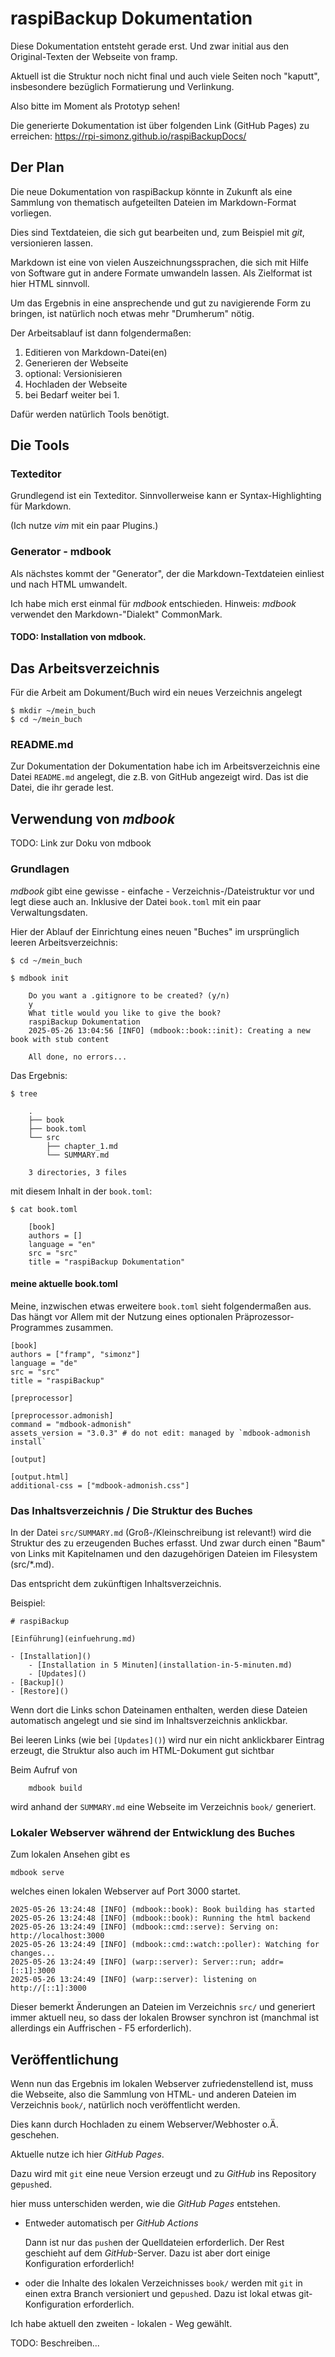 # raspiBackup Dokumentation

Diese Dokumentation entsteht gerade erst. Und zwar initial aus den Original-Texten der Webseite von framp.

Aktuell ist die Struktur noch nicht final und auch viele Seiten noch "kaputt", insbesondere bezüglich Formatierung und Verlinkung.

Also bitte im Moment als Prototyp sehen!

Die generierte Dokumentation ist über folgenden Link (GitHub Pages) zu erreichen:
https://rpi-simonz.github.io/raspiBackupDocs/

## Der Plan

Die neue Dokumentation von raspiBackup könnte in Zukunft als eine Sammlung von thematisch aufgeteilten Dateien im Markdown-Format vorliegen.

Dies sind Textdateien, die sich gut bearbeiten und, zum Beispiel mit *git*, versionieren lassen.

Markdown ist eine von vielen Auszeichnungssprachen, die sich mit Hilfe von Software gut in andere Formate umwandeln lassen.
Als Zielformat ist hier HTML sinnvoll.

Um das Ergebnis in eine ansprechende und gut zu navigierende Form zu bringen, ist natürlich noch etwas mehr "Drumherum" nötig.

Der Arbeitsablauf ist dann folgendermaßen:

 1. Editieren von Markdown-Datei(en)
 2. Generieren der Webseite
 3. optional: Versionisieren
 4. Hochladen der Webseite
 5. bei Bedarf weiter bei 1.

Dafür werden natürlich Tools benötigt.


## Die Tools

### Texteditor

Grundlegend ist ein Texteditor. Sinnvollerweise kann er Syntax-Highlighting für Markdown.

(Ich nutze *vim* mit ein paar Plugins.)


### Generator - mdbook

Als nächstes kommt der "Generator", der die Markdown-Textdateien einliest und nach HTML umwandelt.

Ich habe mich erst einmal für *mdbook* entschieden.
Hinweis: *mdbook* verwendet den Markdown-"Dialekt" CommonMark.

#### TODO: Installation von mdbook.


## Das Arbeitsverzeichnis

Für die Arbeit am Dokument/Buch wird ein neues Verzeichnis angelegt

    $ mkdir ~/mein_buch
    $ cd ~/mein_buch


### README.md

Zur Dokumentation der Dokumentation habe ich im Arbeitsverzeichnis eine Datei `README.md` angelegt,
die z.B. von GitHub angezeigt wird. Das ist die Datei, die ihr gerade lest.


## Verwendung von *mdbook*

TODO: Link zur Doku von mdbook

### Grundlagen

*mdbook* gibt eine gewisse - einfache - Verzeichnis-/Dateistruktur vor und legt diese auch an.
Inklusive der Datei `book.toml` mit ein paar Verwaltungsdaten.

Hier der Ablauf der Einrichtung eines neuen "Buches" im ursprünglich leeren Arbeitsverzeichnis:

    $ cd ~/mein_buch

    $ mdbook init

        Do you want a .gitignore to be created? (y/n)
        y
        What title would you like to give the book?
        raspiBackup Dokumentation
        2025-05-26 13:04:56 [INFO] (mdbook::book::init): Creating a new book with stub content

        All done, no errors...

Das Ergebnis:

    $ tree

        .
        ├── book
        ├── book.toml
        └── src
            ├── chapter_1.md
            └── SUMMARY.md

        3 directories, 3 files

mit diesem Inhalt in der `book.toml`:

    $ cat book.toml

        [book]
        authors = []
        language = "en"
        src = "src"
        title = "raspiBackup Dokumentation"


#### meine aktuelle book.toml

Meine, inzwischen etwas erweitere `book.toml` sieht folgendermaßen aus.
Das hängt vor Allem mit der Nutzung eines optionalen Präprozessor-Programmes zusammen.

    [book]
    authors = ["framp", "simonz"]
    language = "de"
    src = "src"
    title = "raspiBackup"

    [preprocessor]

    [preprocessor.admonish]
    command = "mdbook-admonish"
    assets_version = "3.0.3" # do not edit: managed by `mdbook-admonish install`

    [output]

    [output.html]
    additional-css = ["mdbook-admonish.css"]


### Das Inhaltsverzeichnis / Die Struktur des Buches

In der Datei `src/SUMMARY.md` (Groß-/Kleinschreibung ist relevant!) wird die Struktur des zu erzeugenden Buches erfasst.
Und zwar durch einen "Baum" von Links mit Kapitelnamen und den dazugehörigen Dateien im Filesystem (src/*.md).

Das entspricht dem zukünftigen Inhaltsverzeichnis.

Beispiel:

    # raspiBackup

    [Einführung](einfuehrung.md)

    - [Installation]()
        - [Installation in 5 Minuten](installation-in-5-minuten.md)
        - [Updates]()
    - [Backup]()
    - [Restore]()

Wenn dort die Links schon Dateinamen enthalten, werden diese Dateien automatisch angelegt
und sie sind im Inhaltsverzeichnis anklickbar.

Bei leeren Links (wie bei `[Updates]()`) wird nur ein nicht anklickbarer Eintrag erzeugt,
die Struktur also auch im HTML-Dokument gut sichtbar

Beim Aufruf von

        mdbook build

wird anhand der `SUMMARY.md` eine Webseite im Verzeichnis `book/` generiert.


### Lokaler Webserver während der Entwicklung des Buches

Zum lokalen Ansehen gibt es

    mdbook serve

welches einen lokalen Webserver auf Port 3000 startet.

    2025-05-26 13:24:48 [INFO] (mdbook::book): Book building has started
    2025-05-26 13:24:48 [INFO] (mdbook::book): Running the html backend
    2025-05-26 13:24:49 [INFO] (mdbook::cmd::serve): Serving on: http://localhost:3000
    2025-05-26 13:24:49 [INFO] (mdbook::cmd::watch::poller): Watching for changes...
    2025-05-26 13:24:49 [INFO] (warp::server): Server::run; addr=[::1]:3000
    2025-05-26 13:24:49 [INFO] (warp::server): listening on http://[::1]:3000

Dieser bemerkt Änderungen an Dateien im Verzeichnis `src/` und generiert immer aktuell neu,
so dass der lokalen Browser synchron ist (manchmal ist allerdings ein Auffrischen - F5 erforderlich).


## Veröffentlichung

Wenn nun das Ergebnis im lokalen Webserver zufriedenstellend ist,
muss die Webseite, also die Sammlung von HTML- und anderen Dateien im Verzeichnis `book/`,
natürlich noch veröffentlicht werden.

Dies kann durch Hochladen zu einem Webserver/Webhoster o.Ä. geschehen.

Aktuelle nutze ich hier *GitHub Pages*.

Dazu wird mit `git` eine neue Version erzeugt und zu *GitHub* ins Repository ge`push`ed.

hier muss unterschiden werden, wie die *GitHub Pages* entstehen.

  - Entweder automatisch per *GitHub Actions*

    Dann ist nur das `push`en der Quelldateien erforderlich. Der Rest geschieht
    auf dem *GitHub*-Server. Dazu ist aber dort einige Konfiguration erforderlich!

  - oder die Inhalte des lokalen Verzeichnisses `book/` werden mit `git`
    in einen extra Branch versioniert und ge`push`ed.
    Dazu ist lokal etwas git-Konfiguration erforderlich.

Ich habe aktuell den zweiten - lokalen - Weg gewählt.

TODO: Beschreiben...

